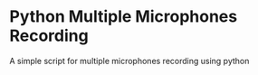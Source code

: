 # Python Multiple Microphones Recording
A simple script for multiple microphones recording using python

